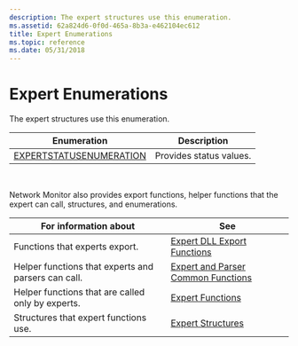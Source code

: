 ```yaml
---
description: The expert structures use this enumeration.
ms.assetid: 62a824d6-0f0d-465a-8b3a-e462104ec612
title: Expert Enumerations
ms.topic: reference
ms.date: 05/31/2018
---
```


# Expert Enumerations

The expert structures use this enumeration.



| Enumeration                                            | Description             |
|--------------------------------------------------------|-------------------------|
| [EXPERTSTATUSENUMERATION](expertstatusenumeration.md) | Provides status values. |



 

Network Monitor also provides export functions, helper functions that the expert can call, structures, and enumerations.



| For information about                               | See                                                                          |
|-----------------------------------------------------|------------------------------------------------------------------------------|
| Functions that experts export.                      | [Expert DLL Export Functions](expert-dll-export-functions.md)               |
| Helper functions that experts and parsers can call. | [Expert and Parser Common Functions](expert-and-parser-common-functions.md) |
| Helper functions that are called only by experts.   | [Expert Functions](expert-functions.md)                                     |
| Structures that expert functions use.               | [Expert Structures](expert-structures.md)                                   |



 

 

 



